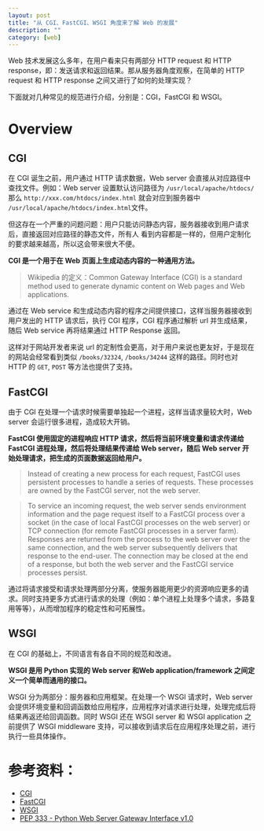 ```yaml
---
layout: post
title: "从 CGI、FastCGI、WSGI 角度来了解 Web 的发展"
description: ""
category: [web]
---
```


Web 技术发展这么多年，在用户看来只有两部分 HTTP request 和 HTTP response，即：发送请求和返回结果。那从服务器角度观察，在简单的 HTTP request 和 HTTP response 之间又进行了如何的处理实现？

下面就对几种常见的规范进行介绍，分别是：CGI，FastCGI 和 WSGI。

# Overview

## CGI

在 CGI 诞生之前，用户通过 HTTP 请求数据，Web server 会直接从对应路径中查找文件。例如：Web server 设置默认访问路径为 `/usr/local/apache/htdocs/` 那么 `http://xxx.com/htdocs/index.html` 就会对应到服务器中 `/usr/local/apache/htdocs/index.html`文件。

但这存在一个严重的问题问题：用户只能访问静态内容，服务器接收到用户请求后，直接返回对应路径的静态文件，所有人 看到内容都是一样的，但用户定制化的要求越来越高，所以这会带来很大不便。

**CGI 是一个用于在 Web 页面上生成动态内容的一种通用方法。**

> Wikipedia 的定义：Common Gateway Interface (CGI) is a standard method used to generate dynamic content on Web pages and Web applications.

通过在 Web service 和生成动态内容的程序之间提供接口，这样当服务器接收到用户发出的 HTTP 请求后，执行 CGI 程序，CGI 程序通过解析 url 并生成结果，随后 Web service 再将结果通过 HTTP Response 返回。

这样对于网站开发者来说 url 的定制性会更高，对于用户来说也更友好，于是现在的网站会经常看到类似 `/books/32324`, `/books/34244` 这样的路径。同时也对 HTTP 的 `GET`, `POST` 等方法也提供了支持。

## FastCGI

由于 CGI 在处理一个请求时候需要单独起一个进程，这样当请求量较大时，Web server 会运行很多进程，造成较大开销。

**FastCGI 使用固定的进程响应 HTTP 请求，然后将当前环境变量和请求传递给 FastCGI 进程处理，然后将处理结果传递给 Web server，随后 Web server 开始处理请求，把生成的页面数据返回给用户。**

> Instead of creating a new process for each request, FastCGI uses persistent processes to handle a series of requests. These processes are owned by the FastCGI server, not the web server.

> To service an incoming request, the web server sends environment information and the page request itself to a FastCGI process over a socket (in the case of local FastCGI processes on the web server) or TCP connection (for remote FastCGI processes in a server farm). Responses are returned from the process to the web server over the same connection, and the web server subsequently delivers that response to the end-user. The connection may be closed at the end of a response, but both the
web server and the FastCGI service processes persist.

通过将请求接受和请求处理两部分分离，使服务器能用更少的资源响应更多的请求。同时支持更多方式进行请求的处理（例如：单个进程上处理多个请求，多路复用等等），从而增加程序的稳定性和可拓展性。

## WSGI

在 CGI 的基础上，不同语言有各自不同的规范和改进。

**WSGI 是用 Python 实现的 Web server 和Web application/framework 之间定义一个简单而通用的接口。**

WSGI 分为两部分：服务器和应用框架。在处理一个 WSGI 请求时，Web server 会提供环境变量和回调函数给应用程序，应用程序对请求进行处理，处理完成后将结果再返还给回调函数。同时 WSGI 还在 WSGI server 和 WSGI application 之前提供了 WSGI middleware 支持，可以接收到请求后在应用程序处理之前，进行执行一些具体操作。

# 参考资料：

* [CGI](http://en.wikipedia.org/wiki/Common_Gateway_Interface)
* [FastCGI](http://en.wikipedia.org/wiki/FastCGI)
* [WSGI](http://en.wikipedia.org/wiki/Web_Server_Gateway_Interface)
* [PEP 333 - Python Web Server Gateway Interface v1.0](https://www.python.org/dev/peps/pep-0333/)
